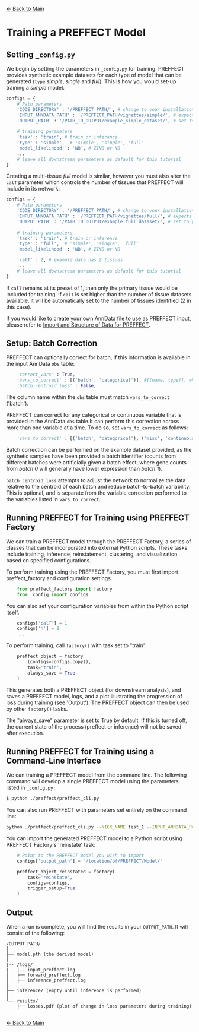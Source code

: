 [← Back to Main](../readme/readme.md#training-a-preffect-model)

# Training a PREFFECT Model

## Setting `_config.py`

We begin by setting the parameters in `_config.py` for training. PREFFECT provides synthetic example datasets for each type of model that can be generated (`type` _simple_, _single_ and _full_). This is how you would set-up training a _simple_ model.

```python
configs = {
    # Path parameters
    'CODE_DIRECTORY' : '/PREFFECT_PATH/', # change to your installation path
    'INPUT_ANNDATA_PATH' : '/PREFFECT_PATH/vignettes/simple/', # expects subdirectories train and validation
    'OUTPUT_PATH' : '/PATH_TO_OUTPUT/example_simple_dataset/', # set to your desired output location
   
    # training parameters      
    'task' : 'train', # train or inference 
    'type' : 'simple',  # 'simple', 'single', 'full'
    'model_likelihood' : 'NB', # ZINB or NB
    ...
    # leave all downstream parameters as default for this tutorial
}
```

Creating a multi-tissue _full_ model is similar, however you must also alter the `calT` parameter which controls the number of tissues that PREFFECT will include in its network:
```python
configs = {
    # Path parameters
    'CODE_DIRECTORY' : '/PREFFECT_PATH/', # change to your installation path
    'INPUT_ANNDATA_PATH' : '/PREFFECT_PATH/vignettes/full/', # expects subdirectories train and validation
    'OUTPUT_PATH' : '/PATH_TO_OUTPUT/example_full_dataset/', # set to your desired output location
   
    # training parameters      
    'task' : 'train', # train or inference 
    'type' : 'full',  # 'simple', 'single', 'full'
    'model_likelihood' : 'NB', # ZINB or NB

    'calT' : 2, # example data has 2 tissues
    ...
    # leave all downstream parameters as default for this tutorial
}
```
If `calT` remains at its preset of 1, then only the primary tissue would be included for training. If `calT` is set higher than the number of tissue datasets available, it will be automatically set to the number of tissues identified ($2$ in this case).

If you would like to create your own AnnData file to use as PREFFECT input, please refer to [Import and Structure of Data for PREFFECT](importing.md).

## Setup: Batch Correction
PREFFECT can optionally correct for batch, if this information is available in the input AnnData `obs` table:
```python
    'correct_vars' : True,
    'vars_to_correct' : [('batch', 'categorical')], #[(name, type)], where 'type' is either categorical or continuous
    'batch_centroid_loss' : False,
```
The column name within the `obs` table must match `vars_to_correct` ('batch'). 

PREFFECT can correct for any categorical or continuous variable that is provided in the AnnData `obs` table.It can perform this correction across more than one variable at a time. To do so, set `vars_to_correct` as follows:
```python
    'vars_to_correct' : [('batch', 'categorical'), ('misc', 'continuous'), ...],
```

Batch correction can be performed on the example dataset provided, as the synthetic samples have been provided a batch identifier (counts from different batches were artificially given a batch effect, where gene counts from _batch 0_ will generally have lower expression than _batch 1_).

`batch_centroid_loss` attempts to adjust the network to normalize the data relative to the centroid of each batch and reduce batch-to-batch variability. This is optional, and is separate from the variable correction performed to the variables listed in `vars_to_correct`.

## Running PREFFECT for Training using PREFFECT Factory

We can train a PREFFECT model through the PREFFECT Factory, a series of classes that can be incorporated into external Python scripts. These tasks include training, inference, reinstatement, clustering, and visualization based on specified configurations.

To perform training using the PREFFECT Factory, you must first import preffect_factory and configuration settings.
```python
    from preffect_factory import factory
    from _config import configs
```

You can also set your configuration variables from within the Python script itself.
```python
    configs['calT'] = 1
    configs['h'] = 8
    ...
```

To perform training, call `factory()` with task set to "train".
```python
    preffect_object = factory
        (configs=configs.copy(), 
        task='train', 
        always_save = True
    )
```

This generates both a PREFFECT object (for downstream analysis), and saves a PREFFECT model, logs, and a plot illustrating the progression of loss during training (see 'Output'). The PREFFECT object can then be used by other `factory()` tasks.

The "always_save" parameter is set to True by default. If this is turned off, the current state of the process (preffect or inference) will not be saved after execution.

## Running PREFFECT for Training using a Command-Line Interface

We can training a PREFFECT model from the command line. The following command will develop a single PREFFECT model using the parameters listed in `_config.py:`
```bash
$ python ./preffect/preffect_cli.py
```

You can also run PREFFECT with parameters set entirely on the command line:
```bash
python ./preffect/preffect_cli.py --NICK_NAME test_1 --INPUT_ANNDATA_PATH /PREFFECT_PATH/exp/preffect/vignettes/simple/ --epochs 200 --mini_batch_size 400 --lr 0.001 --infer_lib_size True --model_likelihood NB  --batch_centroid_loss False --select_samples 100 --select_sample_replacement True --task inference --adjust_vars False --OUTPUT_PATH /PATH_TO_OUTPUT/example_simple_dataset/ --save_model True
```

You can import the generated PREFFECT model to a Python script using PREFFECT Factory's 'reinstate' task: 
```python
    # Point to the PREFFECT model you wish to import
    configs['output_path'] = "/location/of/PREFFECT/Model/" 

    preffect_object_reinstated = factory(
        task='reinstate', 
        configs=configs, 
        trigger_setup=True
    )
```


## Output
When a run is complete, you will find the results in your `OUTPUT_PATH`. It will consist of the following:

```
/OUTPUT_PATH/
│
├── model.pth (the derived model)
|
|-- /logs/
|   |-- input_preffect.log
│   ├── forward_preffect.log
│   ├── inference_preffect.log
│
├── inference/ (empty until inference is performed)
│
└── results/
    ├── losses.pdf (plot of change in loss parameters during training)
```


##
[← Back to Main](../readme/readme.md#training-a-preffect-model)
